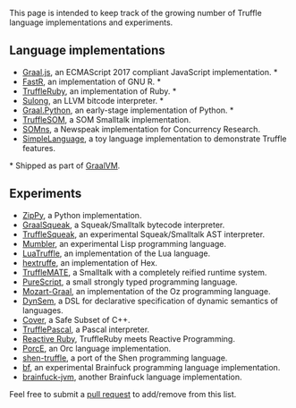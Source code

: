 This page is intended to keep track of the growing number of Truffle language implementations and experiments.

## Language implementations

* [Graal.js](https://github.com/graalvm/graaljs), an ECMAScript 2017 compliant JavaScript implementation. *
* [FastR](https://github.com/graalvm/fastr), an implementation of GNU R. *
* [TruffleRuby](https://github.com/graalvm/truffleruby), an implementation of Ruby. *
* [Sulong](https://github.com/oracle/graal/tree/master/sulong), an LLVM bitcode interpreter. *
* [Graal.Python](https://github.com/graalvm/graalpython), an early-stage implementation of Python. *
* [TruffleSOM](https://github.com/SOM-st/TruffleSOM), a SOM Smalltalk implementation.
* [SOMns](https://github.com/smarr/SOMns), a Newspeak implementation for Concurrency Research.
* [SimpleLanguage](https://github.com/graalvm/simplelanguage), a toy language implementation to demonstrate Truffle features.

\* Shipped as part of [GraalVM](http://www.oracle.com/technetwork/oracle-labs/program-languages/overview/index.html).

## Experiments

* [ZipPy](https://github.com/securesystemslab/zippy), a Python implementation.
* [GraalSqueak](https://github.com/hpi-swa/graalsqueak), a Squeak/Smalltalk bytecode interpreter.
* [TruffleSqueak](https://github.com/timfel/trufflesqueak), an experimental Squeak/Smalltalk AST interpreter.
* [Mumbler](https://github.com/cesquivias/mumbler), an experimental Lisp programming language.
* [LuaTruffle](https://github.com/lucasallan/LuaTruffle), an implementation of the Lua language.
* [hextruffe](https://bitbucket.org/hexafraction/truffles), an implementation of Hex.
* [TruffleMATE](https://github.com/charig/TruffleMATE), a Smalltalk with a completely reified runtime system.
* [PureScript](https://github.com/slamdata/truffled-purescript), a small strongly typed programming language.
* [Mozart-Graal](https://github.com/eregon/mozart-graal), an implementation of the Oz programming language.
* [DynSem](https://github.com/metaborg/dynsem), a DSL for declarative specification of dynamic semantics of languages.
* [Cover](https://github.com/gerard-/cover), a Safe Subset of C++.
* [TrufflePascal](https://github.com/Aspect26/TrufflePascal/), a Pascal interpreter.
* [Reactive Ruby](https://github.com/guidosalva/ReactiveRubyTruffle), TruffleRuby meets Reactive Programming.
* [PorcE](https://github.com/orc-lang/orc/tree/master/PorcE), an Orc language implementation.
* [shen-truffle](https://github.com/ragnard/shen-truffle), a port of the Shen programming language.
* [bf](https://github.com/chumer/bf/), an experimental Brainfuck programming language implementation.
* [brainfuck-jvm](https://github.com/mthmulders/brainfuck-jvm), another Brainfuck language implementation.

Feel free to submit a [pull request](https://help.github.com/articles/using-pull-requests/) to add/remove from this list.
